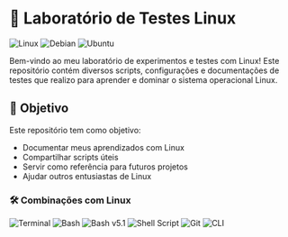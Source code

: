 # 🐧 Laboratório de Testes Linux

![Linux](https://img.shields.io/badge/Linux-FCC624?style=for-the-badge&logo=linux&logoColor=black)
![Debian](https://img.shields.io/badge/Debian-A81D33?style=for-the-badge&logo=debian&logoColor=white)
![Ubuntu](https://img.shields.io/badge/Ubuntu-E95420?style=for-the-badge&logo=ubuntu&logoColor=white)

Bem-vindo ao meu laboratório de experimentos e testes com Linux! Este repositório contém diversos scripts, configurações e documentações de testes que realizo para aprender e dominar o sistema operacional Linux.

## 🚀 Objetivo

Este repositório tem como objetivo:
- Documentar meus aprendizados com Linux
- Compartilhar scripts úteis
- Servir como referência para futuros projetos
- Ajudar outros entusiastas de Linux

### 🛠️ Combinações com Linux

![Terminal](https://img.shields.io/badge/Terminal-%23054020?style=for-the-badge&logo=gnome-terminal&logoColor=white)
![Bash](https://img.shields.io/badge/Bash-4EAA25?style=for-the-badge&logo=gnu-bash&logoColor=white)
![Bash v5.1](https://img.shields.io/badge/Bash-5.1-blue?style=for-the-badge&logo=gnu-bash&logoColor=white)
![Shell Script](https://img.shields.io/badge/shell_script-%23121011.svg?style=for-the-badge&logo=gnu-bash&logoColor=white)
![Git](https://img.shields.io/badge/Git-F05032?style=for-the-badge&logo=git&logoColor=white)
![CLI](https://img.shields.io/badge/CLI-FFD43B?style=for-the-badge&logo=terminal&logoColor=black)

